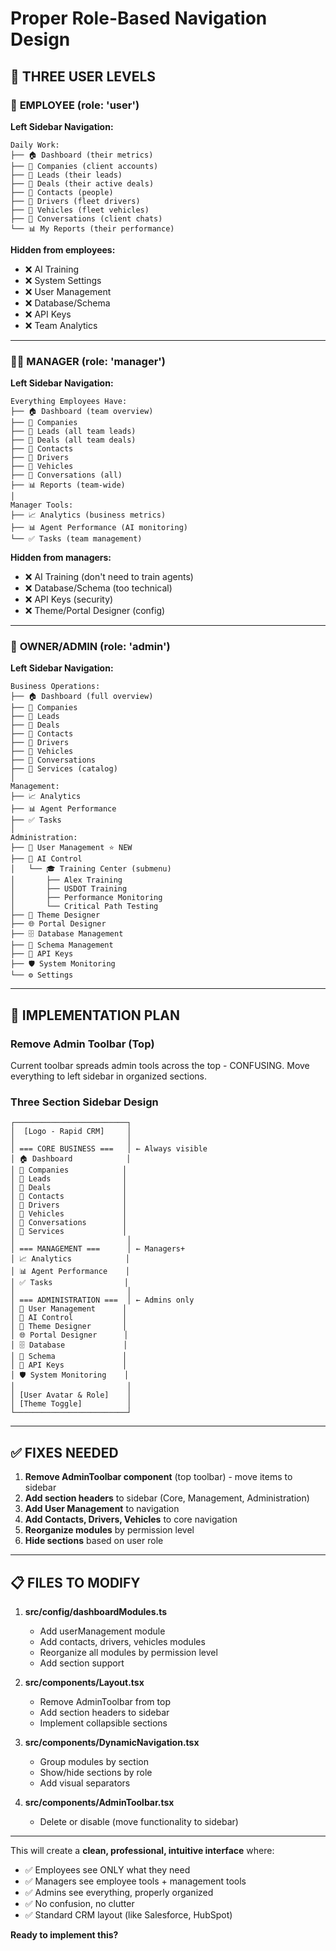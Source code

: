 # Proper Role-Based Navigation Design

## 🎯 THREE USER LEVELS

### 👤 **EMPLOYEE** (role: 'user')
**Left Sidebar Navigation:**
```
Daily Work:
├── 🏠 Dashboard (their metrics)
├── 🏢 Companies (client accounts)
├── 👥 Leads (their leads)
├── 📄 Deals (their active deals)
├── 👤 Contacts (people)
├── 🚛 Drivers (fleet drivers)
├── 🚗 Vehicles (fleet vehicles)
├── 💬 Conversations (client chats)
└── 📊 My Reports (their performance)
```

**Hidden from employees:**
- ❌ AI Training
- ❌ System Settings
- ❌ User Management
- ❌ Database/Schema
- ❌ API Keys
- ❌ Team Analytics

---

### 👨‍💼 **MANAGER** (role: 'manager')
**Left Sidebar Navigation:**
```
Everything Employees Have:
├── 🏠 Dashboard (team overview)
├── 🏢 Companies
├── 👥 Leads (all team leads)
├── 📄 Deals (all team deals)
├── 👤 Contacts
├── 🚛 Drivers
├── 🚗 Vehicles
├── 💬 Conversations (all)
├── 📊 Reports (team-wide)
│
Manager Tools:
├── 📈 Analytics (business metrics)
├── 📊 Agent Performance (AI monitoring)
└── ✅ Tasks (team management)
```

**Hidden from managers:**
- ❌ AI Training (don't need to train agents)
- ❌ Database/Schema (too technical)
- ❌ API Keys (security)
- ❌ Theme/Portal Designer (config)

---

### 🔧 **OWNER/ADMIN** (role: 'admin')
**Left Sidebar Navigation:**
```
Business Operations:
├── 🏠 Dashboard (full overview)
├── 🏢 Companies
├── 👥 Leads
├── 📄 Deals
├── 👤 Contacts
├── 🚛 Drivers
├── 🚗 Vehicles
├── 💬 Conversations
├── 💼 Services (catalog)
│
Management:
├── 📈 Analytics
├── 📊 Agent Performance
├── ✅ Tasks
│
Administration:
├── 👥 User Management ⭐ NEW
├── 🤖 AI Control
│   └── 🎓 Training Center (submenu)
│       ├── Alex Training
│       ├── USDOT Training
│       ├── Performance Monitoring
│       └── Critical Path Testing
├── 🎨 Theme Designer
├── 🌐 Portal Designer
├── 🗄️ Database Management
├── 📐 Schema Management
├── 🔑 API Keys
├── 🛡️ System Monitoring
└── ⚙️ Settings
```

---

## 🔧 IMPLEMENTATION PLAN

### Remove Admin Toolbar (Top)
Current toolbar spreads admin tools across the top - CONFUSING.
Move everything to left sidebar in organized sections.

### Three Section Sidebar Design

```
┌─────────────────────────┐
│  [Logo - Rapid CRM]     │
│                         │
│ === CORE BUSINESS ===   │ ← Always visible
│ 🏠 Dashboard            │
│ 🏢 Companies            │
│ 👥 Leads                │
│ 📄 Deals                │
│ 👤 Contacts             │
│ 🚛 Drivers              │
│ 🚗 Vehicles             │
│ 💬 Conversations        │
│ 💼 Services             │
│                         │
│ === MANAGEMENT ===      │ ← Managers+
│ 📈 Analytics            │
│ 📊 Agent Performance    │
│ ✅ Tasks                │
│                         │
│ === ADMINISTRATION ===  │ ← Admins only
│ 👥 User Management      │
│ 🤖 AI Control           │
│ 🎨 Theme Designer       │
│ 🌐 Portal Designer      │
│ 🗄️ Database             │
│ 📐 Schema               │
│ 🔑 API Keys             │
│ 🛡️ System Monitoring    │
│                         │
│ [User Avatar & Role]    │
│ [Theme Toggle]          │
└─────────────────────────┘
```

---

## ✅ FIXES NEEDED

1. **Remove AdminToolbar component** (top toolbar) - move items to sidebar
2. **Add section headers** to sidebar (Core, Management, Administration)
3. **Add User Management** to navigation
4. **Add Contacts, Drivers, Vehicles** to core navigation
5. **Reorganize modules** by permission level
6. **Hide sections** based on user role

---

## 📋 FILES TO MODIFY

1. **src/config/dashboardModules.ts**
   - Add userManagement module
   - Add contacts, drivers, vehicles modules  
   - Reorganize all modules by permission level
   - Add section support

2. **src/components/Layout.tsx**
   - Remove AdminToolbar from top
   - Add section headers to sidebar
   - Implement collapsible sections

3. **src/components/DynamicNavigation.tsx**
   - Group modules by section
   - Show/hide sections by role
   - Add visual separators

4. **src/components/AdminToolbar.tsx**
   - Delete or disable (move functionality to sidebar)

---

This will create a **clean, professional, intuitive interface** where:
- ✅ Employees see ONLY what they need
- ✅ Managers see employee tools + management tools
- ✅ Admins see everything, properly organized
- ✅ No confusion, no clutter
- ✅ Standard CRM layout (like Salesforce, HubSpot)

**Ready to implement this?**

